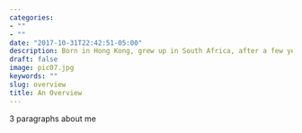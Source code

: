 ```yaml
---
categories:
- ""
- ""
date: "2017-10-31T22:42:51-05:00"
description: Born in Hong Kong, grew up in South Africa, after a few years in Germany I found my way to London.
draft: false
image: pic07.jpg
keywords: ""
slug: overview
title: An Overview
---
```


3 paragraphs about me